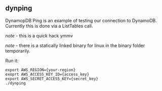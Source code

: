 ## dynping

DynamopDB Ping is an example of testing our connection to DynamoDB.
Currently this is done via a ListTables call.

*note* - this is a quick hack ymmv

*note* - there is a statically linked binary for linux in the binary
folder temporarily.

Run it:

	export AWS_REGION={your-region}
	exoprt AWS_ACCESS_KEY_ID={access_key}
	export AWS_SECRET_ACCESS_KEY={secret_key}
	./dynping

